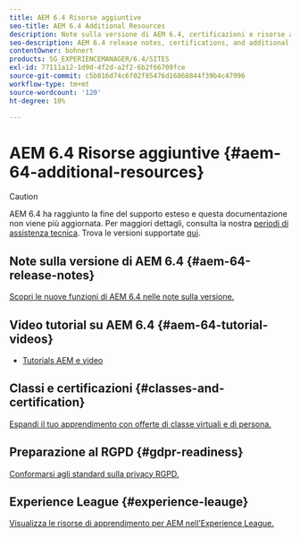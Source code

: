 ```yaml
---
title: AEM 6.4 Risorse aggiuntive
seo-title: AEM 6.4 Additional Resources
description: Note sulla versione di AEM 6.4, certificazioni e risorse aggiuntive
seo-description: AEM 6.4 release notes, certifications, and additional resources
contentOwner: bohnert
products: SG_EXPERIENCEMANAGER/6.4/SITES
exl-id: 77111a12-1d9d-4f2d-a2f2-6b2f66709fce
source-git-commit: c5b816d74c6f02f85476d16868844f39b4c47996
workflow-type: tm+mt
source-wordcount: '120'
ht-degree: 10%

---
```


# AEM 6.4 Risorse aggiuntive {#aem-64-additional-resources}

>[!CAUTION]
>
>AEM 6.4 ha raggiunto la fine del supporto esteso e questa documentazione non viene più aggiornata. Per maggiori dettagli, consulta la nostra [periodi di assistenza tecnica](https://helpx.adobe.com/it/support/programs/eol-matrix.html). Trova le versioni supportate [qui](https://experienceleague.adobe.com/docs/).

## Note sulla versione di AEM 6.4 {#aem-64-release-notes}

[Scopri le nuove funzioni di AEM 6.4 nelle note sulla versione.](/help/release-notes/home.md)

## Video tutorial su AEM 6.4 {#aem-64-tutorial-videos}

* [Tutorials AEM e video](https://experienceleague.adobe.com/docs/experience-manager-cloud-service.html#tutorials)

## Classi e certificazioni {#classes-and-certification}

[Espandi il tuo apprendimento con offerte di classe virtuali e di persona.](https://training.adobe.com/training/courses.html#solution=adobeExperienceManager)

## Preparazione al RGPD {#gdpr-readiness}

[Conformarsi agli standard sulla privacy RGPD.](/help/managing/data-protection-and-privacy.md)

## Experience League {#experience-leauge}

[Visualizza le risorse di apprendimento per AEM nell’Experience League.](https://guided.adobe.com/?promoid=K42KVXHD&amp;mv=other#dashboard)
